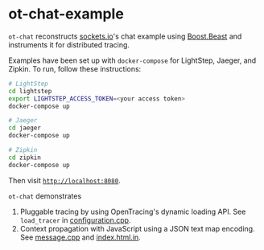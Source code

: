 # ot-chat-example

`ot-chat` reconstructs [sockets.io](https://socket.io/get-started/chat/)'s chat example
using [Boost.Beast](https://github.com/boostorg/beast) and instruments it for
distributed tracing.

Examples have been set up with `docker-compose` for LightStep, Jaeger, and
Zipkin. To run, follow these instructions:

```sh
# LightStep
cd lightstep
export LIGHTSTEP_ACCESS_TOKEN=<your access token>
docker-compose up

# Jaeger
cd jaeger
docker-compose up

# Zipkin
cd zipkin
docker-compose up
```

Then visit [`http://localhost:8080`](http://localhost:8080).

`ot-chat` demonstrates
1. Pluggable tracing by using OpenTracing's dynamic loading API. See `load_tracer` in [configuration.cpp](https://github.com/rnburn/ot-chat/blob/master/src/configuration.cpp#L41).
2. Context propagation with JavaScript using a JSON text map encoding. See [message.cpp](https://github.com/rnburn/ot-chat/blob/master/src/message.cpp) and [index.html.in](https://github.com/rnburn/ot-chat/blob/master/lightstep/init/index.html.in).
